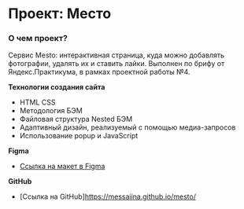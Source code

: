 # Проект: Место

### О чем проект?
Сервис Mesto: интерактивная страница, куда можно добавлять фотографии, удалять их и ставить лайки. Выполнен по брифу от Яндекс.Практикума, в рамках проектной работы №4.

**Технологии создания сайта**
* HTML CSS
* Методология БЭМ
* Файловая структура Nested БЭМ
* Адаптивный дизайн, реализуемый с помощью медиа-запросов
* Использование popup и JavaScript  

**Figma**

* [Ссылка на макет в Figma](https://www.figma.com/file/2cn9N9jSkmxD84oJik7xL7/JavaScript.-Sprint-4?node-id=0%3A1)

**GitHub**

* [Ссылка на GitHub]https://messaiina.github.io/mesto/

